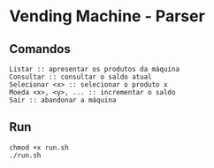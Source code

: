 # Vending Machine - Parser

## Comandos
```
Listar :: apresentar os produtos da máquina
Consultar :: consultar o saldo atual
Selecionar <x> :: selecionar o produto x
Moeda <x>, <y>, ... :: incrementar o saldo
Sair :: abandonar a máquina
```

## Run
```
chmod +x run.sh
./run.sh
```
